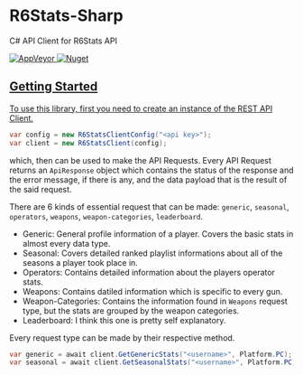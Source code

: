 # R6Stats-Sharp
C# API Client for R6Stats API

<a href="https://ci.appveyor.com/project/CenkErgen/r6stats-sharp">
<img alt="AppVeyor" src="https://img.shields.io/appveyor/build/CenkErgen/r6stats-sharp?logo=appveyor&logoColor=white&style=for-the-badge">
</a>
<a href="">
<img alt="Nuget" src="https://img.shields.io/nuget/dt/R6Stats-Sharp?color=blue&logo=nuget&logoColor=white&style=for-the-badge">
</a?

---
## Getting Started
To use this library, first you need to create an instance of the REST API Client.
```csharp
var config = new R6StatsClientConfig("<api key>");
var client = new R6StatsClient(config);
```
which, then can be used to make the API Requests. Every API Request returns an `ApiResponse` object which contains the status of the response and the error message, if there is any, and the data payload that is the result of the said request.

There are 6 kinds of essential request that can be made: `generic`, `seasonal`, `operators`, `weapons`, `weapon-categories`, `leaderboard`.
- Generic: General profile information of a player. Covers the basic stats in almost every data type.
- Seasonal: Covers detailed ranked playlist informations about all of the seasons a player took place in.
- Operators: Contains detailed information about the players operator stats.
- Weapons: Contains datiled information which is specific to every gun.
- Weapon-Categories: Contains the information found in `Weapons` request type, but the stats are grouped by the weapon categories.
- Leaderboard: I think this one is pretty self explanatory. 

Every request type can be made by their respective method.
```csharp
var generic = await client.GetGenericStats("<username>", Platform.PC);
var seasonal = await client.GetSeasonalStats("<username>", Platform.PC);
```
